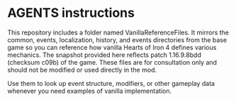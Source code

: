 # AGENTS instructions
This repository includes a folder named VanillaReferenceFiles. It mirrors the common, events, localization, history, and events directories from the base game so you can reference how vanilla Hearts of Iron 4 defines various mechanics. The snapshot provided here reflects patch 1.16.9.8bdd (checksum c09b) of the game. These files are for consultation only and should not be modified or used directly in the mod.

Use them to look up event structure, modifiers, or other gameplay data whenever you need examples of vanilla implementation.